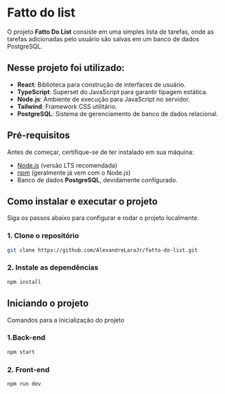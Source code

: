 # Fatto do list

O projeto **Fatto Do List** consiste em uma simples lista de tarefas, onde as tarefas adicionadas pelo usuário são salvas em um banco de dados PostgreSQL.

##  Nesse projeto foi utilizado:
- **React**: Biblioteca para construção de interfaces de usuário.
- **TypeScript**: Superset do JavaScript para garantir tipagem estática.
- **Node.js**: Ambiente de execução para JavaScript no servidor.
- **Tailwind**: Framework CSS utilitário.
- **PostgreSQL**: Sistema de gerenciamento de banco de dados relacional.

## Pré-requisitos

Antes de começar, certifique-se de ter instalado em sua máquina:

- [Node.js](https://nodejs.org/) (versão LTS recomendada)
- [npm](https://www.npmjs.com/) (geralmente já vem com o Node.js)
- Banco de dados **PostgreSQL**, devidamente configurado.

## Como instalar e executar o projeto

Siga os passos abaixo para configurar e rodar o projeto localmente.

### 1. Clone o repositório

```bash
git clone https://github.com/AlexandreLaraJr/fatto-do-list.git
```

### 2. Instale as dependências

```bash
npm install
```

## Iniciando o projeto
Comandos para a inicialização do projeto
### 1.Back-end
```bash
npm start
```
### 2. Front-end

```bash
npm run dev
```
